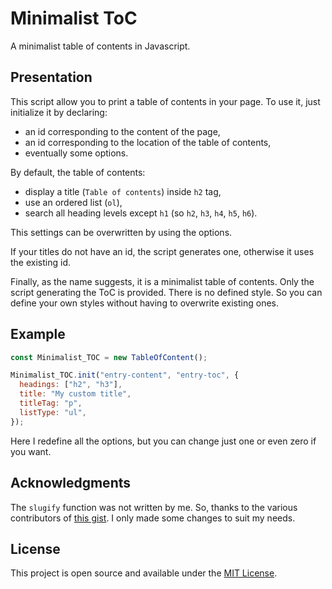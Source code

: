 # Minimalist ToC

A minimalist table of contents in Javascript.

## Presentation

This script allow you to print a table of contents in your page. To use it, just initialize it by declaring:

- an id corresponding to the content of the page,
- an id corresponding to the location of the table of contents,
- eventually some options.

By default, the table of contents:

- display a title (`Table of contents`) inside `h2` tag,
- use an ordered list (`ol`),
- search all heading levels except `h1` (so `h2`, `h3`, `h4`, `h5`, `h6`).

This settings can be overwritten by using the options.

If your titles do not have an id, the script generates one, otherwise it uses the existing id.

Finally, as the name suggests, it is a minimalist table of contents. Only the script generating the ToC is provided. There is no defined style. So you can define your own styles without having to overwrite existing ones.

## Example

```javascript
const Minimalist_TOC = new TableOfContent();

Minimalist_TOC.init("entry-content", "entry-toc", {
  headings: ["h2", "h3"],
  title: "My custom title",
  titleTag: "p",
  listType: "ul",
});
```

Here I redefine all the options, but you can change just one or even zero if you want.

## Acknowledgments

The `slugify` function was not written by me. So, thanks to the various contributors of [this gist](https://gist.github.com/codeguy/6684588). I only made some changes to suit my needs.

## License

This project is open source and available under the [MIT License](https://github.com/ArmandPhilippot/minimalist-toc/blob/master/LICENSE).
